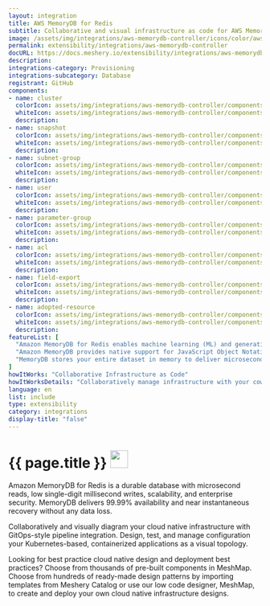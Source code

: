 ```yaml
---
layout: integration
title: AWS MemoryDB for Redis
subtitle: Collaborative and visual infrastructure as code for AWS MemoryDB for Redis
image: /assets/img/integrations/aws-memorydb-controller/icons/color/aws-memorydb-controller-color.svg
permalink: extensibility/integrations/aws-memorydb-controller
docURL: https://docs.meshery.io/extensibility/integrations/aws-memorydb-controller
description: 
integrations-category: Provisioning
integrations-subcategory: Database
registrant: GitHub
components: 
- name: cluster
  colorIcon: assets/img/integrations/aws-memorydb-controller/components/cluster/icons/color/cluster-color.svg
  whiteIcon: assets/img/integrations/aws-memorydb-controller/components/cluster/icons/white/cluster-white.svg
  description: 
- name: snapshot
  colorIcon: assets/img/integrations/aws-memorydb-controller/components/snapshot/icons/color/snapshot-color.svg
  whiteIcon: assets/img/integrations/aws-memorydb-controller/components/snapshot/icons/white/snapshot-white.svg
  description: 
- name: subnet-group
  colorIcon: assets/img/integrations/aws-memorydb-controller/components/subnet-group/icons/color/subnet-group-color.svg
  whiteIcon: assets/img/integrations/aws-memorydb-controller/components/subnet-group/icons/white/subnet-group-white.svg
  description: 
- name: user
  colorIcon: assets/img/integrations/aws-memorydb-controller/components/user/icons/color/user-color.svg
  whiteIcon: assets/img/integrations/aws-memorydb-controller/components/user/icons/white/user-white.svg
  description: 
- name: parameter-group
  colorIcon: assets/img/integrations/aws-memorydb-controller/components/parameter-group/icons/color/parameter-group-color.svg
  whiteIcon: assets/img/integrations/aws-memorydb-controller/components/parameter-group/icons/white/parameter-group-white.svg
  description: 
- name: acl
  colorIcon: assets/img/integrations/aws-memorydb-controller/components/acl/icons/color/acl-color.svg
  whiteIcon: assets/img/integrations/aws-memorydb-controller/components/acl/icons/white/acl-white.svg
  description: 
- name: field-export
  colorIcon: assets/img/integrations/aws-memorydb-controller/components/field-export/icons/color/field-export-color.svg
  whiteIcon: assets/img/integrations/aws-memorydb-controller/components/field-export/icons/white/field-export-white.svg
  description: 
- name: adopted-resource
  colorIcon: assets/img/integrations/aws-memorydb-controller/components/adopted-resource/icons/color/adopted-resource-color.svg
  whiteIcon: assets/img/integrations/aws-memorydb-controller/components/adopted-resource/icons/white/adopted-resource-white.svg
  description: 
featureList: [
  "Amazon MemoryDB for Redis enables machine learning (ML) and generative artificial intelligence (AI) models to work with data stored in Amazon MemoryDB in real-time and without moving your data.",
  "Amazon MemoryDB provides native support for JavaScript Object Notation (JSON) documents in addition to the data structures included in open source Redis, at no additional cost.",
  "MemoryDB stores your entire dataset in memory to deliver microsecond read latency, single-digit millisecond write latency, and high throughput. It can handle more than 13 trillion requests per day and support peaks of 160 million requests per second."
]
howItWorks: "Collaborative Infrastructure as Code"
howItWorksDetails: "Collaboratively manage infrastructure with your coworkers synchronously sharing the same designs."
language: en
list: include
type: extensibility
category: integrations
display-title: "false"
---
```

<h1>{{ page.title }} <img src="{{ page.image }}" style="width: 35px; height: 35px;" /></h1>

<p>
Amazon MemoryDB for Redis is a durable database with microsecond reads, low single-digit millisecond writes, scalability, and enterprise security. MemoryDB delivers 99.99% availability and near instantaneous recovery without any data loss.
</p>
<p>
    Collaboratively and visually diagram your cloud native infrastructure with GitOps-style pipeline integration. Design, test, and manage configuration your Kubernetes-based, containerized applications as a visual topology.
</p>
<p>
    Looking for best practice cloud native design and deployment best practices? Choose from thousands of pre-built components in MeshMap. Choose from hundreds of ready-made design patterns by importing templates from Meshery Catalog or use our low code designer, MeshMap, to create and deploy your own cloud native infrastructure designs.
</p>
